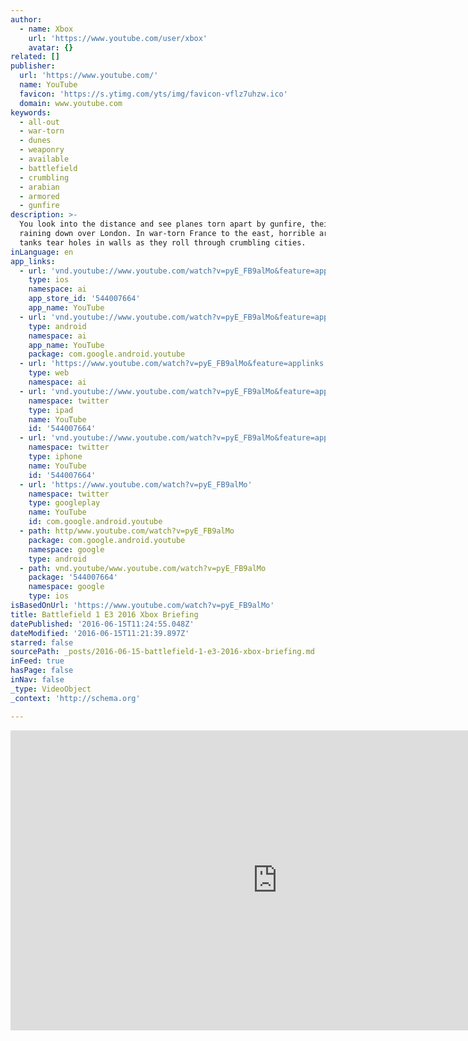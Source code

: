 ```yaml
---
author:
  - name: Xbox
    url: 'https://www.youtube.com/user/xbox'
    avatar: {}
related: []
publisher:
  url: 'https://www.youtube.com/'
  name: YouTube
  favicon: 'https://s.ytimg.com/yts/img/favicon-vflz7uhzw.ico'
  domain: www.youtube.com
keywords:
  - all-out
  - war-torn
  - dunes
  - weaponry
  - available
  - battlefield
  - crumbling
  - arabian
  - armored
  - gunfire
description: >-
  You look into the distance and see planes torn apart by gunfire, their debris
  raining down over London. In war-torn France to the east, horrible armored
  tanks tear holes in walls as they roll through crumbling cities.
inLanguage: en
app_links:
  - url: 'vnd.youtube://www.youtube.com/watch?v=pyE_FB9alMo&feature=applinks'
    type: ios
    namespace: ai
    app_store_id: '544007664'
    app_name: YouTube
  - url: 'vnd.youtube://www.youtube.com/watch?v=pyE_FB9alMo&feature=applinks'
    type: android
    namespace: ai
    app_name: YouTube
    package: com.google.android.youtube
  - url: 'https://www.youtube.com/watch?v=pyE_FB9alMo&feature=applinks'
    type: web
    namespace: ai
  - url: 'vnd.youtube://www.youtube.com/watch?v=pyE_FB9alMo&feature=applinks'
    namespace: twitter
    type: ipad
    name: YouTube
    id: '544007664'
  - url: 'vnd.youtube://www.youtube.com/watch?v=pyE_FB9alMo&feature=applinks'
    namespace: twitter
    type: iphone
    name: YouTube
    id: '544007664'
  - url: 'https://www.youtube.com/watch?v=pyE_FB9alMo'
    namespace: twitter
    type: googleplay
    name: YouTube
    id: com.google.android.youtube
  - path: http/www.youtube.com/watch?v=pyE_FB9alMo
    package: com.google.android.youtube
    namespace: google
    type: android
  - path: vnd.youtube/www.youtube.com/watch?v=pyE_FB9alMo
    package: '544007664'
    namespace: google
    type: ios
isBasedOnUrl: 'https://www.youtube.com/watch?v=pyE_FB9alMo'
title: Battlefield 1 E3 2016 Xbox Briefing
datePublished: '2016-06-15T11:24:55.048Z'
dateModified: '2016-06-15T11:21:39.897Z'
starred: false
sourcePath: _posts/2016-06-15-battlefield-1-e3-2016-xbox-briefing.md
inFeed: true
hasPage: false
inNav: false
_type: VideoObject
_context: 'http://schema.org'

---
```

<iframe src="https://cdn.embedly.com/widgets/media.html?src=https%3A%2F%2Fwww.youtube.com%2Fembed%2FpyE_FB9alMo%3Ffeature%3Doembed&amp;url=http%3A%2F%2Fwww.youtube.com%2Fwatch%3Fv%3DpyE_FB9alMo&amp;image=https%3A%2F%2Fi.ytimg.com%2Fvi%2FpyE_FB9alMo%2Fhqdefault.jpg&amp;key=b7d04c9b404c499eba89ee7072e1c4f7&amp;type=text%2Fhtml&amp;schema=youtube" width="854" height="480" scrolling="no" frameborder="0" allowfullscreen="" style=""></iframe>
